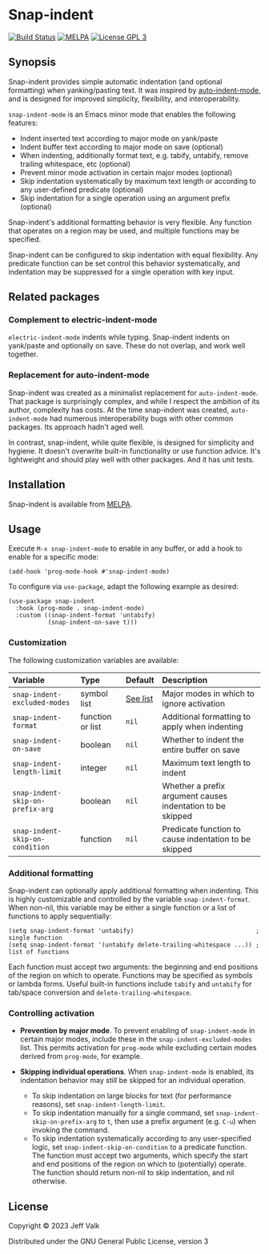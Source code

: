 # Snap-indent

[![Build Status](https://github.com/jeffvalk/snap-indent/actions/workflows/test.yml/badge.svg?branch=master)](https://github.com/jeffvalk/snap-indent/actions)
[![MELPA](https://melpa.org/packages/snap-indent-badge.svg)](https://melpa.org/#/snap-indent)
[![License GPL 3](https://img.shields.io/badge/license-GPL_3-green.svg)](http://www.gnu.org/licenses/gpl-3.0.txt)

## Synopsis

Snap-indent provides simple automatic indentation (and optional formatting) when yanking/pasting text. It was inspired by [auto-indent-mode](https://github.com/mattfidler/auto-indent-mode.el), and is designed for improved simplicity, flexibility, and interoperability.

`snap-indent-mode` is an Emacs minor mode that enables the following features:

- Indent inserted text according to major mode on yank/paste
- Indent buffer text according to major mode on save (optional)
- When indenting, additionally format text, e.g. tabify, untabify, remove trailing whitespace, etc (optional)
- Prevent minor mode activation in certain major modes (optional)
- Skip indentation systematically by maximum text length or according to any user-defined predicate (optional)
- Skip indentation for a single operation using an argument prefix (optional)

Snap-indent's additional formatting behavior is very flexible. Any function that operates on a region may be used, and multiple functions may be specified.

Snap-indent can be configured to skip indentation with equal flexibility. Any predicate function can be set control this behavior systematically, and indentation may be suppressed for a single operation with key input.

## Related packages

### Complement to electric-indent-mode

`electric-indent-mode` indents while typing. Snap-indent indents on yank/paste and optionally on save. These do not overlap, and work well together.

### Replacement for auto-indent-mode

Snap-indent was created as a minimalist replacement for `auto-indent-mode`. That package is surprisingly complex, and while I respect the ambition of its author, complexity has costs. At the time snap-indent was created, `auto-indent-mode` had numerous interoperability bugs with other common packages. Its approach hadn't aged well.

In contrast, snap-indent, while quite flexible, is designed for simplicity and hygiene. It doesn't overwrite built-in functionality or use function advice. It's lightweight and should play well with other packages. And it has unit tests.

## Installation

Snap-indent is available from [MELPA](https://melpa.org/). 

## Usage

Execute `M-x snap-indent-mode` to enable in any buffer, or add a hook to enable for a specific mode:

```elisp
(add-hook 'prog-mode-hook #'snap-indent-mode)
```

To configure via `use-package`, adapt the following example as desired:

```elisp
(use-package snap-indent
  :hook (prog-mode . snap-indent-mode)
  :custom ((snap-indent-format 'untabify)
           (snap-indent-on-save t)))
```

### Customization

The following customization variables are available:

| Variable                         | Type             | Default           | Description                                                |
|:---------------------------------|:-----------------|:------------------|:-----------------------------------------------------------|
| `snap-indent-excluded-modes`     | symbol list      | [See list][modes] | Major modes in which to ignore activation                  |
| `snap-indent-format`             | function or list | `nil`             | Additional formatting to apply when indenting              |
| `snap-indent-on-save`            | boolean          | `nil`             | Whether to indent the entire buffer on save                |
| `snap-indent-length-limit`       | integer          | `nil`             | Maximum text length to indent                              |
| `snap-indent-skip-on-prefix-arg` | boolean          | `nil`             | Whether a prefix argument causes indentation to be skipped |
| `snap-indent-skip-on-condition`  | function         | `nil`             | Predicate function to cause indentation to be skipped      |

[modes]: snap-indent.el#L59-L76

### Additional formatting

Snap-indent can optionally apply additional formatting when indenting. This is highly customizable and controlled by the variable `snap-indent-format`. When non-nil, this variable may be either a single function or a list of functions to apply sequentially:

```elisp
(setq snap-indent-format 'untabify)                                  ; single function
(setq snap-indent-format '(untabify delete-trailing-whitespace ...)) ; list of functions
```

Each function must accept two arguments: the beginning and end positions of the region on which to operate. Functions may be specified as symbols or lambda forms. Useful built-in functions include `tabify` and `untabify` for tab/space conversion and `delete-trailing-whitespace`.

### Controlling activation

- **Prevention by major mode**. To prevent enabling of `snap-indent-mode` in certain major modes, include these in the `snap-indent-excluded-modes` list. This permits activation for `prog-mode` while excluding certain modes derived from `prog-mode`, for example.

- **Skipping individual operations**.
When `snap-indent-mode` is enabled, its indentation behavior may still be skipped for an individual operation.

    - To skip indentation on large blocks for text (for performance reasons), set `snap-indent-length-limit`.
    - To skip indentation manually for a single command, set `snap-indent-skip-on-prefix-arg` to `t`, then use a prefix argument (e.g. `C-u`) when invoking the command.
    - To skip indentation systematically according to any user-specified logic, set `snap-indent-skip-on-condition` to a predicate function. The function must accept two arguments, which specify the start and end positions of the region on which to (potentially) operate. The function should return non-nil to skip indentation, and nil otherwise.

## License

Copyright © 2023 Jeff Valk

Distributed under the GNU General Public License, version 3
